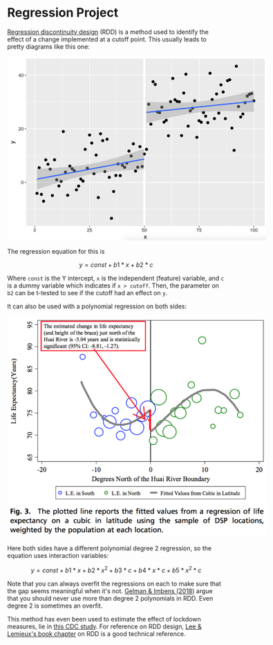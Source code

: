# Regression Project

[Regression discontinuity design](https://en.wikipedia.org/wiki/Regression_discontinuity_design) (RDD) is a method used to identify the effect of a change implemented at a cutoff point. This usually leads to pretty diagrams like this one:

<img src="./assets/rdd1.png" style="max-width: 600px"/>

The regression equation for this is

$$y = const + b1 * x + b2 * c$$

Where `const` is the Y intercept, `x` is the independent (feature) variable, and `c` is a dummy variable which indicates if `x > cutoff`. Then, the parameter on `b2` can be t-tested to see if the cutoff had an effect on `y`.

It can also be used with a polynomial regression on both sides:

<img src="./assets/rdd2.png" style="max-width: 600px"/>

Here both sides have a different polynomial degree 2 regression, so the equation uses interaction variables:

$$y = const + b1 * x + b2 * x^2 + b3 * c + b4 * x * c + b5 * x^2 * c$$

Note that you can always overfit the regressions on each to make sure that the gap seems meaningful when it's not. [Gelman & Imbens (2018)](./resources/2018_gelman_jbes.pdf) argue that you should never use more than degree 2 polynomials in RDD. Even degree 2 is sometimes an overfit.

This method has even been used to estimate the effect of lockdown measures, lie in [this CDC study](https://www.cdc.gov/mmwr/volumes/69/wr/mm6947e2.htm?s_cid=mm6947e2_w). For reference on RDD design, [Lee & Lemieux's book chapter](./resources/RDDEconomics.pdf) on RDD is a good technical reference.
